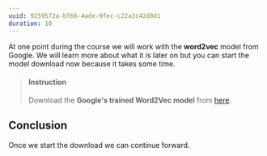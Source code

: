 ```yaml
---
uuid: 9259572a-bf66-4ade-9fec-c22a2c42d8d1
duration: 10
---
```


At one point during the course we will work with the **word2vec** model from Google. We will learn more about what it is later on but you can start the model download now because it takes some time.

> #### Instruction
> Download the **Google's trained Word2Vec model** from [here](https://drive.google.com/file/d/0B7XkCwpI5KDYNlNUTTlSS21pQmM/edit).



## Conclusion

Once we start the download we can continue forward.
